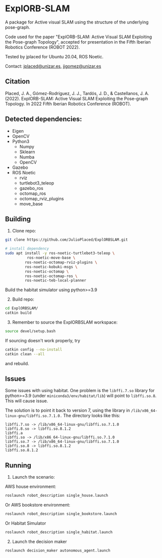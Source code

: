 ExplORB-SLAM
============

A package for Active visual SLAM using the structure of the underlying pose-graph.

Code used for the paper "ExplORB-SLAM: Active Visual SLAM Exploiting the Pose-graph Topology", accepted for presentation in the Fifth Iberian Robotics Conference (ROBOT 2022).

Tested by jplaced for Ubuntu 20.04, ROS Noetic.

Contact: jplaced@unizar.es, jjgomez@unizar.es

Citation
------------

Placed, J. A., Gómez-Rodríguez, J. J., Tardós, J. D., & Castellanos, J. A. (2022). ExplORB-SLAM: Active Visual SLAM Exploiting the Pose-graph Topology. In 2022 Fifth Iberian Robotics Conference (ROBOT).

Detected dependencies:
------------
- Eigen
- OpenCV
- Python3
  * Numpy
  * Sklearn
  * Numba
  * OpenCV
- Gazebo
- ROS Noetic
  * rviz
  * turtlebot3_teleop
  * gazebo_ros
  * octomap_ros
  * octomap_rviz_plugins
  * move_base

Building
------------
1. Clone repo:
```bash
git clone https://github.com/JulioPlaced/ExplORBSLAM.git

# install dependency
sudo apt install -y ros-noetic-turtlebot3-teleop \
          ros-noetic-move-base \
         ros-noetic-octomap-rviz-plugins \
         ros-noetic-kobuki-msgs \
         ros-noetic-octomap \
         ros-noetic-octomap-ros \
         ros-noetic-teb-local-planner 
```

Build the habitat simulator using python>=3.9

2. Build repo:
```bash
cd ExplORBSLAM/
catkin build
```

3. Remember to source the ExplORBSLAM workspace:

```bash
source devel/setup.bash
```

If sourcing doesn't work properly, try

```bash
catkin config --no-install
catkin clean --all
```

and rebuild.

Issues
------------

Some issues with using habitat. One problem is the `libffi.7.so` library for python>=3.9 (under `miniconda3/env/habitat/lib`) will point to `libffi.so.8`. This will cause issue.

The solution is to point it back to version 7, using the library in `/lib/x86_64-linux-gnu/libffi.so.7.1.0.` The directory looks like this:

```plaintext
libffi.7.so -> /lib/x86_64-linux-gnu/libffi.so.7.1.0
libffi.8.so -> libffi.so.8.1.2
libffi.a
libffi.so -> /lib/x86_64-linux-gnu/libffi.so.7.1.0
libffi.so.7 -> /lib/x86_64-linux-gnu/libffi.so.7.1.0
libffi.so.8 -> libffi.so.8.1.2
libffi.so.8.1.2
````



Running
------------
1. Launch the scenario:

AWS house environment:
```bash
roslaunch robot_description single_house.launch
```
Or AWS bookstore environment:
```bash
roslaunch robot_description single_bookstore.launch
```
Or Habitat Simulator 
```bash
roslaunch robot_description single_habitat.launch
```

2. Launch the decision maker
```bash
roslaunch decision_maker autonomous_agent.launch
```
